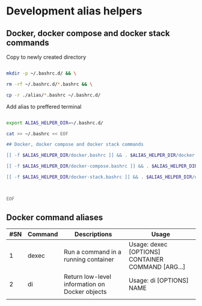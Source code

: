 # Development alias helpers

  

## Docker, docker compose and docker stack commands

Copy to newly created directory

```bash

mkdir -p ~/.bashrc.d/ && \

rm -rf ~/.bashrc.d/*.bashrc && \

cp -r ./alias/*.bashrc ~/.bashrc.d/

```

  

Add alias to preffered terminal

```bash

export ALIAS_HELPER_DIR=~/.bashrc.d/

cat >> ~/.bashrc << EOF

## Docker, docker compose and docker stack commands

[[ -f $ALIAS_HELPER_DIR/docker.bashrc ]] && . $ALIAS_HELPER_DIR/docker.bashrc

[[ -f $ALIAS_HELPER_DIR/docker-compose.bashrc ]] && . $ALIAS_HELPER_DIR/docker-compose.bashrc

[[ -f $ALIAS_HELPER_DIR/docker-stack.bashrc ]] && . $ALIAS_HELPER_DIR/docker-stack.bashrc

  

EOF

```

  

## Docker command aliases

| #SN | Command | Descriptions | Usage |
|--------------|-----------|------------|------------|
| 1 | dexec | Run a command in a running container | Usage:  dexec [OPTIONS] CONTAINER COMMAND [ARG...]|
| 2 | di| Return low-level information on Docker objects | Usage:  di [OPTIONS] NAME|ID [NAME|ID...]|
| | | | |


